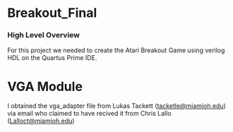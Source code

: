 # Breakout_Final
### High Level Overview
For this project we needed to create the Atari Breakout Game using verilog HDL on the Quartus Prime IDE.

# VGA Module
I obtained the vga_adapter file from Lukas Tackett (tacketle@miamioh.edu) via email who claimed to have recived it from Chris Lallo (Lalloct@miamioh.edu)



